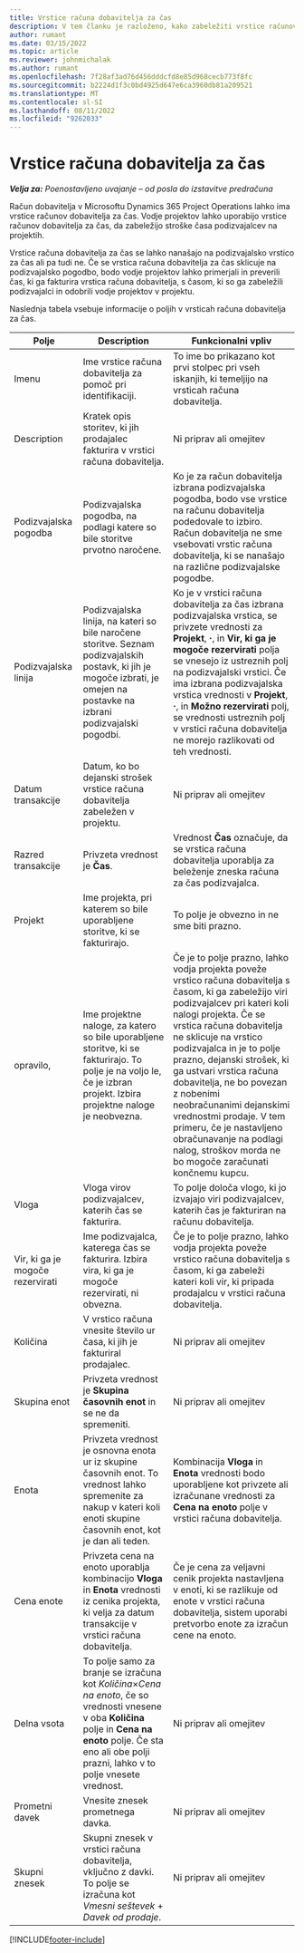 ```yaml
---
title: Vrstice računa dobavitelja za čas
description: V tem članku je razloženo, kako zabeležiti vrstice računov dobavitelja za časovne stroške, ki jih naložijo podizvajalci.
author: rumant
ms.date: 03/15/2022
ms.topic: article
ms.reviewer: johnmichalak
ms.author: rumant
ms.openlocfilehash: 7f28af3ad76d456dddcfd8e85d968cecb773f8fc
ms.sourcegitcommit: b2224d1f3c0bd4925d647e6ca3960db81a209521
ms.translationtype: MT
ms.contentlocale: sl-SI
ms.lasthandoff: 08/11/2022
ms.locfileid: "9262033"
---
```

# <a name="vendor-invoice-lines-for-time"></a>Vrstice računa dobavitelja za čas

_**Velja za:** Poenostavljeno uvajanje – od posla do izstavitve predračuna_

Račun dobavitelja v Microsoftu Dynamics 365 Project Operations lahko ima vrstice računov dobavitelja za čas. Vodje projektov lahko uporabijo vrstice računov dobavitelja za čas, da zabeležijo stroške časa podizvajalcev na projektih.

Vrstice računa dobavitelja za čas se lahko nanašajo na podizvajalsko vrstico za čas ali pa tudi ne. Če se vrstica računa dobavitelja za čas sklicuje na podizvajalsko pogodbo, bodo vodje projektov lahko primerjali in preverili čas, ki ga fakturira vrstica računa dobavitelja, s časom, ki so ga zabeležili podizvajalci in odobrili vodje projektov v projektu.

Naslednja tabela vsebuje informacije o poljih v vrsticah računa dobavitelja za čas.

| Polje | Description | Funkcionalni vpliv |
| --- | --- | --- |
| Imenu | Ime vrstice računa dobavitelja za pomoč pri identifikaciji. | To ime bo prikazano kot prvi stolpec pri vseh iskanjih, ki temeljijo na vrsticah računa dobavitelja. |
| Description | Kratek opis storitev, ki jih prodajalec fakturira v vrstici računa dobavitelja. | Ni priprav ali omejitev |
| Podizvajalska pogodba | Podizvajalska pogodba, na podlagi katere so bile storitve prvotno naročene. | Ko je za račun dobavitelja izbrana podizvajalska pogodba, bodo vse vrstice na računu dobavitelja podedovale to izbiro. Račun dobavitelja ne sme vsebovati vrstic računa dobavitelja, ki se nanašajo na različne podizvajalske pogodbe. |
| Podizvajalska linija | Podizvajalska linija, na kateri so bile naročene storitve. Seznam podizvajalskih postavk, ki jih je mogoče izbrati, je omejen na postavke na izbrani podizvajalski pogodbi. | Ko je v vrstici računa dobavitelja za čas izbrana podizvajalska vrstica, se privzete vrednosti za **Projekt**, **·**, in **Vir, ki ga je mogoče rezervirati** polja se vnesejo iz ustreznih polj na podizvajalski vrstici. Če ima izbrana podizvajalska vrstica vrednosti v **Projekt**, **·**, in **Možno rezervirati** polj, se vrednosti ustreznih polj v vrstici računa dobavitelja ne morejo razlikovati od teh vrednosti. |
| Datum transakcije | Datum, ko bo dejanski strošek vrstice računa dobavitelja zabeležen v projektu. | Ni priprav ali omejitev |
| Razred transakcije | Privzeta vrednost je **Čas**. | Vrednost **Čas** označuje, da se vrstica računa dobavitelja uporablja za beleženje zneska računa za čas podizvajalca. |
| Projekt | Ime projekta, pri katerem so bile uporabljene storitve, ki se fakturirajo. | To polje je obvezno in ne sme biti prazno. |
| opravilo, | Ime projektne naloge, za katero so bile uporabljene storitve, ki se fakturirajo. To polje je na voljo le, če je izbran projekt. Izbira projektne naloge je neobvezna. | Če je to polje prazno, lahko vodja projekta poveže vrstico računa dobavitelja s časom, ki ga zabeležijo viri podizvajalcev pri kateri koli nalogi projekta. Če se vrstica računa dobavitelja ne sklicuje na vrstico podizvajalca in je to polje prazno, dejanski strošek, ki ga ustvari vrstica računa dobavitelja, ne bo povezan z nobenimi neobračunanimi dejanskimi vrednostmi prodaje. V tem primeru, če je nastavljeno obračunavanje na podlagi nalog, stroškov morda ne bo mogoče zaračunati končnemu kupcu. |
| Vloga | Vloga virov podizvajalcev, katerih čas se fakturira. | To polje določa vlogo, ki jo izvajajo viri podizvajalcev, katerih čas je fakturiran na računu dobavitelja. |
| Vir, ki ga je mogoče rezervirati | Ime podizvajalca, katerega čas se fakturira. Izbira vira, ki ga je mogoče rezervirati, ni obvezna. | Če je to polje prazno, lahko vodja projekta poveže vrstico računa dobavitelja s časom, ki ga zabeleži kateri koli vir, ki pripada prodajalcu v vrstici računa dobavitelja. |
| Količina | V vrstico računa vnesite število ur časa, ki jih je fakturiral prodajalec. |Ni priprav ali omejitev |
| Skupina enot | Privzeta vrednost je **Skupina časovnih enot** in se ne da spremeniti. | Ni priprav ali omejitev |
| Enota | Privzeta vrednost je osnovna enota ur iz skupine časovnih enot. To vrednost lahko spremenite za nakup v kateri koli enoti skupine časovnih enot, kot je dan ali teden. | Kombinacija **Vloga** in **Enota** vrednosti bodo uporabljene kot privzete ali izračunane vrednosti za **Cena na enoto** polje v vrstici računa dobavitelja. |
| Cena enote | Privzeta cena na enoto uporablja kombinacijo **Vloga** in **Enota** vrednosti iz cenika projekta, ki velja za datum transakcije v vrstici računa dobavitelja. | Če je cena za veljavni cenik projekta nastavljena v enoti, ki se razlikuje od enote v vrstici računa dobavitelja, sistem uporabi pretvorbo enote za izračun cene na enoto. |
| Delna vsota | To polje samo za branje se izračuna kot *Količina*&times;*Cena na enoto*, če so vrednosti vnesene v oba **Količina** polje in **Cena na enoto** polje. Če sta eno ali obe polji prazni, lahko v to polje vnesete vrednost. | Ni priprav ali omejitev |
| Prometni davek | Vnesite znesek prometnega davka. | Ni priprav ali omejitev |
| Skupni znesek | Skupni znesek v vrstici računa dobavitelja, vključno z davki. To polje se izračuna kot *Vmesni seštevek* + *Davek od prodaje*. | Ni priprav ali omejitev |

[!INCLUDE[footer-include](../../includes/footer-banner.md)]
